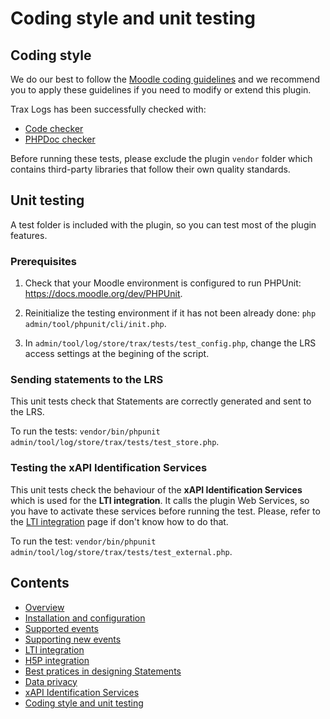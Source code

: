 # Coding style and unit testing

## Coding style

We do our best to follow the [Moodle coding guidelines](https://docs.moodle.org/dev/Coding_style) and we recommend you to apply these guidelines if you need to modify or extend this plugin.

Trax Logs has been successfully checked with:
- [Code checker](http://moodle.org/plugins/view.php?plugin=local_codechecker)
- [PHPDoc checker](https://github.com/marinaglancy/moodle-local_moodlecheck)

Before running these tests, please exclude the plugin `vendor` folder which contains third-party libraries that follow their own quality standards.


## Unit testing

A test folder is included with the plugin, so you can test most of the plugin features.


### Prerequisites

1. Check that your Moodle environment is configured to run PHPUnit: https://docs.moodle.org/dev/PHPUnit.

2. Reinitialize the testing environment if it has not been already done: `php admin/tool/phpunit/cli/init.php`.

3. In `admin/tool/log/store/trax/tests/test_config.php`, change the LRS access settings at the begining of the script.


### Sending statements to the LRS

This unit tests check that Statements are correctly generated and sent to the LRS.

To run the tests: `vendor/bin/phpunit admin/tool/log/store/trax/tests/test_store.php`.


### Testing the xAPI Identification Services

This unit tests check the behaviour of the **xAPI Identification Services** which is used for the **LTI integration**.
It calls the plugin Web Services, so you have to activate these services before running the test.
Please, refer to the [LTI integration](lti.md) page if don't know how to do that.

To run the test: `vendor/bin/phpunit admin/tool/log/store/trax/tests/test_external.php`.



## Contents

* [Overview](../README.md)
* [Installation and configuration](install.md)
* [Supported events](events.md)
* [Supporting new events](extend.md)
* [LTI integration](lti.md)
* [H5P integration](h5p.md)
* [Best pratices in designing Statements](best-practices.md)
* [Data privacy](privacy.md)
* [xAPI Identification Services](id.md)
* [Coding style and unit testing](test.md)
